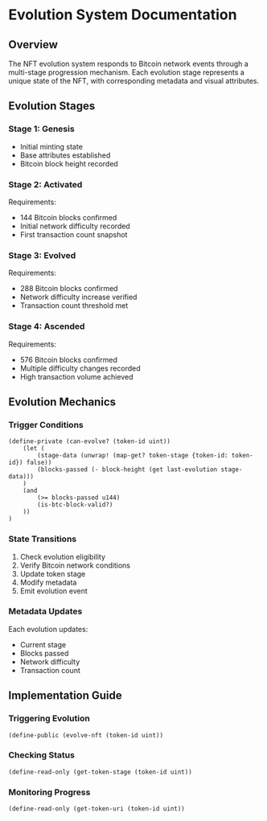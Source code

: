 # Evolution System Documentation

## Overview

The NFT evolution system responds to Bitcoin network events through a multi-stage progression mechanism. Each evolution stage represents a unique state of the NFT, with corresponding metadata and visual attributes.

## Evolution Stages

### Stage 1: Genesis
- Initial minting state
- Base attributes established
- Bitcoin block height recorded

### Stage 2: Activated
Requirements:
- 144 Bitcoin blocks confirmed
- Initial network difficulty recorded
- First transaction count snapshot

### Stage 3: Evolved
Requirements:
- 288 Bitcoin blocks confirmed
- Network difficulty increase verified
- Transaction count threshold met

### Stage 4: Ascended
Requirements:
- 576 Bitcoin blocks confirmed
- Multiple difficulty changes recorded
- High transaction volume achieved

## Evolution Mechanics

### Trigger Conditions
```clarity
(define-private (can-evolve? (token-id uint))
    (let (
        (stage-data (unwrap! (map-get? token-stage {token-id: token-id}) false))
        (blocks-passed (- block-height (get last-evolution stage-data)))
    )
    (and
        (>= blocks-passed u144)
        (is-btc-block-valid?)
    ))
)
```

### State Transitions
1. Check evolution eligibility
2. Verify Bitcoin network conditions
3. Update token stage
4. Modify metadata
5. Emit evolution event

### Metadata Updates
Each evolution updates:
- Current stage
- Blocks passed
- Network difficulty
- Transaction count

## Implementation Guide

### Triggering Evolution
```clarity
(define-public (evolve-nft (token-id uint))
```

### Checking Status
```clarity
(define-read-only (get-token-stage (token-id uint))
```

### Monitoring Progress
```clarity
(define-read-only (get-token-uri (token-id uint))
```